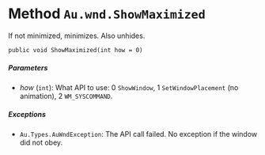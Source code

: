 # Method `Au.wnd.ShowMaximized`

If not minimized, minimizes. Also unhides.

```
public void ShowMaximized(int how = 0)
```

##### Parameters

- *how*  (`int`):
    What API to use: 0 `ShowWindow`, 1 `SetWindowPlacement` (no animation), 2 `WM_SYSCOMMAND`.

##### Exceptions

- `Au.Types.AuWndException`:
    The API call failed. No exception if the window did not obey.